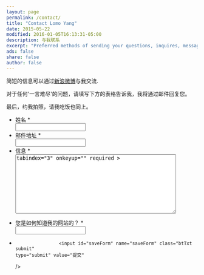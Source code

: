 ```yaml
---
layout: page
permalink: /contact/
title: "Contact Lomo Yang"
date: 2015-05-22
modified: 2016-01-05T16:13:31-05:00
description: 与我联系
excerpt: "Preferred methods of sending your questions, inquires, messages, and love letters to me."
ads: false
share: false
author: false
---
```


简短的信息可以通过[新浪微博](http://weibo.com/p/1005052598417474/home?from=page_100505&mod=TAB&is_all=1#place)与我交流. 

对于任何'一言难尽'的问题，请填写下方的表格告诉我，我将通过邮件回复您。

最后，约我拍照，请我吃饭也同上。

<script>{% include wufoo.js %}</script>

 <form id="form1" name="form1" class="wufoo topLabel page" accept-charset="UTF-8" autocomplete="off" enctype="multipart/form-data" method="post" novalidate
      action="https://lomoy.wufoo.com/forms/z1pkckg80e5sgb0/#public">
  
<ul>
<li id="foli2" class="notranslate      ">
<label class="desc" id="title2" for="Field2">
姓名
<span id="req_2" class="req">*</span>
</label>
<div>
<input id="Field2" name="Field2" type="text" class="field text medium" value="" maxlength="255" tabindex="1" onkeyup=""       required />
</div>
</li>
<li id="foli4" class="notranslate      ">
<label class="desc" id="title4" for="Field4">
邮件地址
<span id="req_4" class="req">*</span>
</label>
<div>
<input id="Field4" name="Field4" type="email" spellcheck="false" class="field text medium" value="" maxlength="255" tabindex="2"       required />
</div>
</li>
<li id="foli5"
class="notranslate      "><label class="desc" id="title5" for="Field5">
信息
<span id="req_5" class="req">*</span>
</label>

<div>
<textarea id="Field5"
name="Field5"
class="field textarea medium"
spellcheck="true"
rows="10" cols="50"

tabindex="3"
onkeyup=""
      required  ></textarea>

</div>
</li>
<li id="foli110" class="notranslate      ">
<label class="desc" id="title110" for="Field110">
您是如何知道我的网站的？
<span id="req_110" class="req">*</span>
</label>
<div>
<input id="Field110" name="Field110" type="text" class="field text medium" value="" maxlength="255" tabindex="4" onkeyup=""       required />
</div>
</li> <li class="buttons ">
<div>

                    <input id="saveForm" name="saveForm" class="btTxt submit"
    type="submit" value="提交"
 /></div>
</li>

<li class="hide" style="display: none">
<label for="comment">Do Not Fill This Out</label>
<textarea name="comment" id="comment" rows="1" cols="1"></textarea>
<input type="hidden" id="idstamp" name="idstamp" value="g5epWXgIx6N5PhSemxVVyfPe4a6Pg55InP9eDGOncbo=" />
</li>
</ul>
</form>
